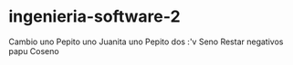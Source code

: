 # ingenieria-software-2
Cambio uno
Pepito uno
Juanita uno 
Pepito dos :'v 
Seno
Restar negativos papu
Coseno



